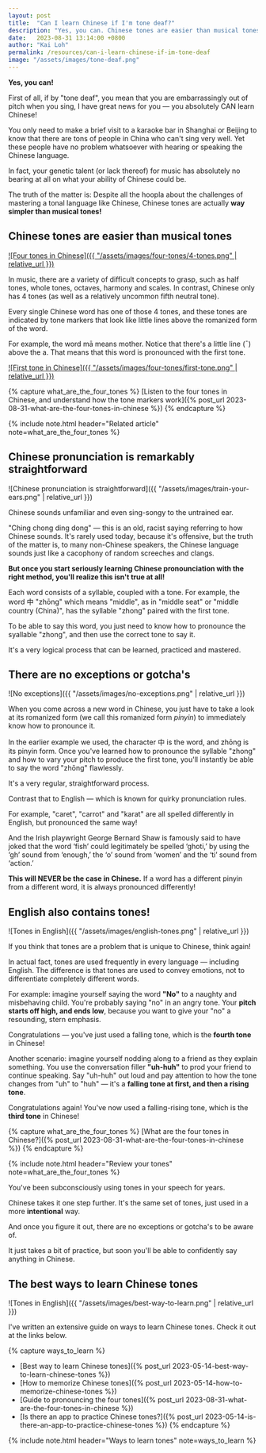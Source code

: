 ```yaml
---
layout: post
title:  "Can I learn Chinese if I'm tone deaf?"
description: "Yes, you can. Chinese tones are easier than musical tones."
date:   2023-08-31 13:14:00 +0800
author: "Kai Loh"
permalink: /resources/can-i-learn-chinese-if-im-tone-deaf
image: "/assets/images/tone-deaf.png"
---
```


**Yes, you can!**

First of all, if by "tone deaf", you mean that you are embarrassingly out of pitch when you sing, I have great news for you — you absolutely CAN learn Chinese!

You only need to make a brief visit to a karaoke bar in Shanghai or Beijing to know that there are tons of people in China who can't sing very well. Yet these people have no problem whatsoever with hearing or speaking the Chinese language.

In fact, your genetic talent (or lack thereof) for music has absolutely no bearing at all on what your ability of Chinese could be.

The truth of the matter is: Despite all the hoopla about the challenges of mastering a tonal language like Chinese, Chinese tones are actually **way simpler than musical tones!**

## Chinese tones are easier than musical tones

[![Four tones in Chinese]({{ "/assets/images/four-tones/4-tones.png" | relative_url }})](https://apps.apple.com/app/apple-store/id6444140899?pt=117273943&ct=web&mt=8)

In music, there are a variety of difficult concepts to grasp, such as half tones, whole tones, octaves, harmony and scales. In contrast, Chinese only has 4 tones (as well as a relatively uncommon fifth neutral tone).

Every single Chinese word has one of those 4 tones, and these tones are indicated by tone markers that look like little lines above the romanized form of the word.

For example, the word mā means mother. Notice that there's a little line (¯) above the a. That means that this word is pronounced with the first tone.

[![First tone in Chinese]({{ "/assets/images/four-tones/first-tone.png" | relative_url }})](https://apps.apple.com/app/apple-store/id6444140899?pt=117273943&ct=web&mt=8)

{% capture what_are_the_four_tones %}
[Listen to the four tones in Chinese, and understand how the tone markers work]({% post_url 2023-08-31-what-are-the-four-tones-in-chinese %})
{% endcapture %}

{% include note.html header="Related article" note=what_are_the_four_tones %}

## Chinese pronunciation is remarkably straightforward

![Chinese pronunciation is straightforward]({{ "/assets/images/train-your-ears.png" | relative_url }})

Chinese sounds unfamiliar and even sing-songy to the untrained ear. 

"Ching chong ding dong" — this is an old, racist saying referring to how Chinese sounds. It's rarely used today, because it's offensive, but the truth of the matter is, to many non-Chinese speakers, the Chinese language sounds just like a cacophony of random screeches and clangs.

**But once you start seriously learning Chinese pronounciation with the right method, you'll realize this isn't true at all!**

Each word consists of a syllable, coupled with a tone. For example, the word 中 "zhōng" which means "middle", as in "middle seat" or "middle country (China)", has the syllable "zhong" paired with the first tone.

To be able to say this word, you just need to know how to pronounce the syallable "zhong", and then use the correct tone to say it. 

It's a very logical process that can be learned, practiced and mastered.

## There are no exceptions or gotcha's

![No exceptions]({{ "/assets/images/no-exceptions.png" | relative_url }})

When you come across a new word in Chinese, you just have to take a look at its romanized form (we call this romanized form *pinyin*) to immediately know how to pronounce it. 

In the earlier example we used, the character 中 is the word, and zhōng is its pinyin form. Once you've learned how to pronounce the syllable "zhong" and how to vary your pitch to produce the first tone, you'll instantly be able to say the word "zhōng" flawlessly.

It's a very regular, straightforward process.

Contrast that to English — which is known for quirky pronunciation rules.

For example, "caret", "carrot" and "karat" are all spelled differently in English, but pronounced the same way!

And the Irish playwright George Bernard Shaw is famously said to have joked that the word ‘fish’ could legitimately be spelled ‘ghoti,’ by using the ‘gh’ sound from ‘enough,’ the ‘o’ sound from ‘women’ and the ‘ti’ sound from ‘action.’

**This will NEVER be the case in Chinese.** If a word has a different pinyin from a different word, it is always pronounced differently! 

## English also contains tones!
![Tones in English]({{ "/assets/images/english-tones.png" | relative_url }})

If you think that tones are a problem that is unique to Chinese, think again!

In actual fact, tones are used frequently in every language — including English. The difference is that tones are used to convey emotions, not to differentiate completely different words. 

For example: imagine yourself saying the word **"No"** to a naughty and misbehaving child. You're probably saying "no" in an angry tone. Your **pitch starts off high, and ends low**, because you want to give your "no" a resounding, stern emphasis. 

Congratulations — you've just used a falling tone, which is the **fourth tone** in Chinese! 

Another scenario: imagine yourself nodding along to a friend as they explain something. You use the conversation filler **"uh-huh"** to prod your friend to continue speaking. Say "uh-huh" out loud and pay attention to how the tone changes from "uh" to "huh" — it's a **falling tone at first, and then a rising tone**.

Congratulations again! You've now used a falling-rising tone, which is the **third tone** in Chinese!

{% capture what_are_the_four_tones %}
[What are the four tones in Chinese?]({% post_url 2023-08-31-what-are-the-four-tones-in-chinese %})
{% endcapture %}

{% include note.html header="Review your tones" note=what_are_the_four_tones %}

You've been subconsciously using tones in your speech for years. 

Chinese takes it one step further. It's the same set of tones, just used in a more **intentional** way.

And once you figure it out, there are no exceptions or gotcha's to be aware of. 

It just takes a bit of practice, but soon you'll be able to confidently say anything in Chinese.

## The best ways to learn Chinese tones
![Tones in English]({{ "/assets/images/best-way-to-learn.png" | relative_url }})

I've written an extensive guide on ways to learn Chinese tones. Check it out at the links below.

{% capture ways_to_learn %}
- [Best way to learn Chinese tones]({% post_url 2023-05-14-best-way-to-learn-chinese-tones %})
- [How to memorize Chinese tones]({% post_url 2023-05-14-how-to-memorize-chinese-tones %})
- [Guide to pronouncing the four tones]({% post_url 2023-08-31-what-are-the-four-tones-in-chinese %})
- [Is there an app to practice Chinese tones?]({% post_url 2023-05-14-is-there-an-app-to-practice-chinese-tones %})
{% endcapture %}

{% include note.html header="Ways to learn tones" note=ways_to_learn %}
